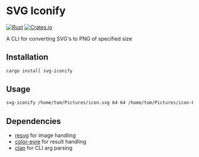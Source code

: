 # SVG Iconify
[![Rust](https://github.com/TommyGymer/svg-inconify/actions/workflows/rust.yml/badge.svg)](https://github.com/TommyGymer/svg-inconify/actions/workflows/rust.yml)
[![Crates.io][crates-badge]][crates-url]

[crates-badge]: https://img.shields.io/crates/v/svg-iconify.svg
[crates-url]: https://crates.io/crates/svg-iconify

A CLI for converting SVG's to PNG of specified size

## Installation
```bash
cargo install svg-iconify
```

## Usage
```bash
svg-iconify /home/tom/Pictures/icon.svg 64 64 /home/tom/Pictures/icon-64x64.png
```

## Dependencies
- [resvg](https://crates.io/crates/resvg) for image handling
- [color-eyre](https://crates.io/crates/color-eyre) for result handling
- [clap](https://crates.io/crates/clap) for CLI arg parsing
